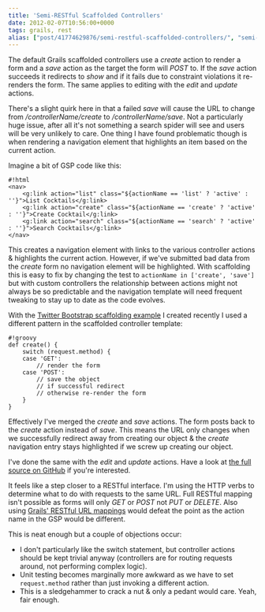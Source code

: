```yaml
---
title: 'Semi-RESTful Scaffolded Controllers'
date: 2012-02-07T10:56:00+0000
tags: grails, rest
alias: ["post/41774629876/semi-restful-scaffolded-controllers/", "semi-restful-scaffolded-controllers/"]
---
```


The default Grails scaffolded controllers use a _create_ action to render a form and a _save_ action as the target the form will _POST_ to. If the _save_ action succeeds it redirects to _show_ and if it fails due to constraint violations it re-renders the form. The same applies to editing with the _edit_ and _update_ actions.

There's a slight quirk here in that a failed _save_ will cause the URL to change from _/controllerName/create_ to _/controllerName/save_. Not a particularly huge issue, after all it's not something a search spider will see and users will be very unlikely to care. One thing I have found problematic though is when rendering a navigation element that highlights an item based on the current action.

<!-- more -->

Imagine a bit of GSP code like this:

	#!html
	<nav>
		<g:link action="list" class="${actionName == 'list' ? 'active' : ''}">List Cocktails</g:link>
		<g:link action="create" class="${actionName == 'create' ? 'active' : ''}">Create Cocktail</g:link>
		<g:link action="search" class="${actionName == 'search' ? 'active' : ''}">Search Cocktails</g:link>
	</nav>

This creates a navigation element with links to the various controller actions & highlights the current action. However, if we've submitted bad data from the _create_ form no navigation element will be highlighted. With scaffolding this is easy to fix by changing the test to `actionName in ['create', 'save']` but with custom controllers the relationship between actions might not always be so predictable and the navigation template will need frequent tweaking to stay up to date as the code evolves.

With the [Twitter Bootstrap scaffolding example][twbootstrap] I created recently I used a different pattern in the scaffolded controller template:

	#!groovy
	def create() {
		switch (request.method) {
		case 'GET':
			// render the form
		case 'POST':
			// save the object
			// if successful redirect
			// otherwise re-render the form
		}
	}

Effectively I've merged the _create_ and _save_ actions. The form posts back to the _create_ action instead of _save_. This means the URL only changes when we successfully redirect away from creating our object & the _create_ navigation entry stays highlighted if we screw up creating our object.

I've done the same with the _edit_ and _update_ actions. Have a look at [the full source on GitHub][controller] if you're interested.

It feels like a step closer to a RESTful interface. I'm using the HTTP verbs to determine what to do with requests to the same URL. Full RESTful mapping isn't possible as forms will only _GET_ or _POST_ not _PUT_ or _DELETE_. Also using [Grails' RESTful URL mappings][rest-urlmappings] would defeat the point as the action name in the GSP would be different.

This is neat enough but a couple of objections occur:

* I don't particularly like the switch statement, but controller actions should be kept trivial anyway (controllers are for routing requests around, not performing complex logic).
* Unit testing becomes marginally more awkward as we have to set `request.method` rather than just invoking a different action.
* This is a sledgehammer to crack a nut & only a pedant would care. Yeah, fair enough.

[controller]:https://github.com/robfletcher/twitter-bootstrap-scaffolding/blob/master/src/templates/scaffolding/Controller.groovy#L16
[rest-urlmappings]:http://grails.org/doc/latest/guide/theWebLayer.html#mappingHTTP
[twbootstrap]:http://grails-twitter-bootstrap.cloudfoundry.com

